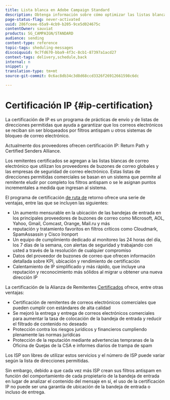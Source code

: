 ```yaml
---
title: Lista blanca en Adobe Campaign Standard
description: Obtenga información sobre cómo optimizar las listas blancas con Adobe Campaign Standard.
page-status-flag: never-activated
uuid: 286fceee-65a9-4cb9-b205-9ce5d024675c
contentOwner: sauviat
products: SG_CAMPAIGN/STANDARD
audience: sending
content-type: reference
topic-tags: sheduling-messages
discoiquuid: 9c7fd670-bba9-4f3c-8cb1-87397a1acd27
context-tags: delivery,schedule,back
internal: n
snippet: y
translation-type: tm+mt
source-git-commit: 0c6ac8db34c3d8d68ccd3326f26912661598c6dc

---
```



# Certificación IP {#ip-certification}

La certificación de IP es un programa de prácticas de envío y de listas de direcciones permitidas que ayuda a garantizar que los correos electrónicos se reciban sin ser bloqueados por filtros antispam u otros sistemas de bloqueo de correo electrónico.

Actualmente dos proveedores ofrecen certificación IP: Return Path y Certified Senders Alliance.

Los remitentes certificados se agregan a las listas blancas de correo electrónico que utilizan los proveedores de buzones de correo globales y las empresas de seguridad de correo electrónico. Estas listas de direcciones permitidas comerciales se basan en un sistema que permite al remitente eludir por completo los filtros antispam o se le asignan puntos incrementales a medida que ingresan al sistema.

El programa de certificación [de ruta de](https://www.validity.com/products/returnpath/certification/) retorno ofrece una serie de ventajas, entre las que se incluyen las siguientes:
* Un aumento mensurable en la ubicación de las bandejas de entrada en los principales proveedores de buzones de correo como Microsoft, AOL, Yahoo, Gmail, Comcast, Orange, Mail.ru y más
* reputación y tratamiento favoritos en filtros críticos como Cloudmark, SpamAssassin y Cisco Ironport
* Un equipo de cumplimiento dedicado al monitoreo las 24 horas del día, los 7 días de la semana, con alertas de seguridad y trabajando con usted a través de la resolución de cualquier compromiso
* Datos del proveedor de buzones de correo que ofrecen información detallada sobre KPI, ubicación y rendimiento de certificación
* Calentamiento de IP simplificado y más rápido, que incluye una reputación y reconocimiento más sólidos al migrar u obtener una nueva dirección IP

La certificación de la Alianza de Remitentes [Certificados](https://certified-senders.org/certification-process/) ofrece, entre otras ventajas:
* Certificación de remitentes de correos electrónicos comerciales que pueden cumplir con estándares de alta calidad
* Se mejoró la entrega y entrega de correos electrónicos comerciales para aumentar la tasa de colocación de la bandeja de entrada y reducir el filtrado de contenido no deseado
* Protección contra los riesgos jurídicos y financieros cumpliendo plenamente las normas jurídicas
* Protección de la reputación mediante advertencias tempranas de la Oficina de Quejas de la CSA e informes diarios de trampa de spam

Los ISP son libres de utilizar estos servicios y el número de ISP puede variar según la lista de direcciones permitidas.

Sin embargo, debido a que cada vez más ISP crean sus filtros antispam en función del comportamiento de cada propietario de la bandeja de entrada en lugar de analizar el contenido del mensaje en sí, el uso de la certificación IP no puede ser una garantía de ubicación de la bandeja de entrada o incluso de entrega.
